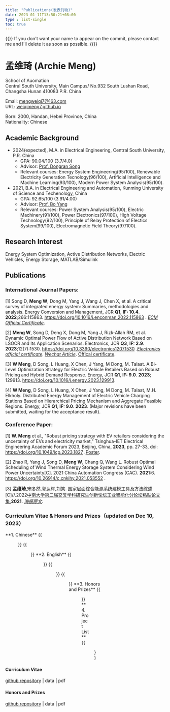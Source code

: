 ```yaml
---
title: "Publications(发表刊物)"
date: 2023-01-11T13:50:21+08:00
type : list-single
toc: true
---
```

{{<block class="note">}}
If you don't want your name to appear on the commit, please contact me and I'll delete it as soon as possible.
{{<end>}}

# 孟维琦 (Archie Meng)

School of Auomation\
Central South University, Main Campus/
No.932 South Lushan Road, Changsha Hunan 410083 P.R. China

Email: mengweiqi7@163.com\
URL: [weiqimeng7.github.io](https://weiqimeng7.github.io/)

Born: 2000, Handan, Hebei Province, China\
Nationality: Chinese

## Academic Background
- 2024(expected), M.A.  in Electrical Engineering, Central South University, P.R. China
  - GPA: 90.04/100 (3.7/4.0)
  - Advisor: [Prof. Dongran Song](https://faculty.csu.edu.cn/songdongran1/zh_CN/index.htm) 
  - Relevant courses: Energy System Engineering(95/100), Renewable Electricity Generation Tecnology(96/100), Artificial Intelligence and Machine Learning(93/100), Modern Power System Analysis(95/100).
- 2021, B.A. in Electrical Engineering and Automation, Kunming University of Science and Techenology, China
  - GPA: 92.65/100 (3.91/4.00)
  - Advisor: [Prof. Bo Yang](https://pwee.kmust.edu.cn/info/1036/1143.htm)
  - Relevant courses: Power System Analysis(95/100), Electric Machinery(91/100), Power Electronics(97/100), High Voltage Technology(92/100), Principle of Relay Protection of Electics System(99/100), Electromagnetic Field Theory(97/100).



## Research Interest
Energy System Optimization, Active Distribution Networks, Electric Vehicles, Energy Storage, MATLAB/Simulink

## Publications

### International  Journal Papers: 
[1] Song D, **Meng W**, Dong M, Yang J, Wang J, Chen X, et al. A critical survey of integrated energy system: Summaries, methodologies and analysis. Energy Conversion and Management, JCR **Q1**, **IF: 10.4**. **2022**;266:115863. https://doi.org/10.1016/j.enconman.2022.115863 . [*ECM Official Certificate*](https://github.com/weiqimeng7/weiqimeng7.github.io/blob/master/file/1-s2.0-S0196890422006598-main.pdf). 

[2] **Meng W**, Song D, Deng X, Dong M, Yang J, Rizk-Allah RM, et al. Dynamic Optimal Power Flow of Active Distribution Network Based on LSOCR and Its Application Scenarios. Electronics, JCR **Q3**, **IF: 2.9**. **2023**;12(7):1530. https://doi.org/10.3390/electronics12071530 .[*Electronics official certificate*](https://www.mdpi.com/2211860). 
[*Wechat Article*](https://mp.weixin.qq.com/s/0gndUcVSP0wgPOLVeHFV7w).
[Offical certificate](https://github.com/weiqimeng7/weiqimeng7.github.io/blob/master/file/Acceptance-Certificate-electronics-2241628.pdf).

[3] **W Meng**, D Song, L Huang, X Chen, J Yang, M Dong, M. Talaat. A Bi-Level Optimization Strategy for Electric Vehicle Retailers Based on Robust Pricing and Hybrid Demand Response. Energy, JCR **Q1**, **IF: 9.0**. **2023**; 129913. https://doi.org/10.1016/j.energy.2023.129913.

[4] **W Meng**, D Song, L Huang, X Chen, J Yang, M Dong, M. Talaat, M.H. Elkholy. Distributed Energy Management of Electric Vehicle Charging Stations Based on Hierarchical Pricing Mechanism and Aggregate Feasible Regions. Energy, JCR **Q1**, **IF: 9.0**. **2023**. (Major revisions have been submitted, waiting for the acceptance result).

### Conference Paper: 
[1] **W. Meng** et al., "Robust pricing strategy with EV retailers considering the uncertainty of EVs and electricity market," Tsinghua-IET Electrical Engineering Academic Forum 2023, Beijing, China, **2023**, pp. 27-33, doi: https://doi.org/10.1049/icp.2023.1827 .[Poster](https://github.com/weiqimeng7/weiqimeng7.github.io/blob/master/file/海报_孟维琦_eeaf_20230405001.pdf). 

[2] Zhao R, Yang J, Song D, **Meng W**, Chang Q, Wang L. Robust Optimal Scheduling of Wind Thermal Energy Storage System Considering Wind Power Uncertainty[C]. 2021 China Automation Congress (CAC). **202**1:6. https://doi.org/10.26914/c.cnkihy.2021.053552 .

[3] **孟维琦**,宋冬然,郭达辉,刘笑. 国家层面综合能源系统建模工具及方法综述[C]//.2022[中南大学第二届交叉学科研究生创新论坛工业智能化分论坛粘贴论文集](https://soa.csu.edu.cn/info/1032/5193.htm),**2021**. [*海报原文*](https://github.com/weiqimeng7/weiqimeng7.github.io/blob/master/file/中南大学+2021级+硕士生+孟维琦+13371191243+电气工程+工业智能.pdf).


### Curriculum Vitae & Honors and Prizes（updated on Dec 10, 2023）

<div class="row">
<div class="col-12 col-md-12 col-lg-12 item">
**1. Chinese**
{{<figure src="/image/简历/1-CV-Chinese-页面_1.png">}}
{{<figure src="/image/简历/1-CV-Chinese-页面_2.png">}}
**2. English**
{{<figure src="/image/简历/1-CV-English_页面_1.png">}}
{{<figure src="/image/简历/1-CV-English_页面_2.png">}}
{{<figure src="/image/简历/1-CV-English_页面_3.png">}}
**3. Honors and Prizes**
{{<figure src="/image/简历/PrizeandAwards.png">}}
**4. Project List**
{{<figure src="/image/简历/PublicationList.png">}}
</div>
</div>


#### Curriculum Vitae
[github repository](https://github.com/weiqimeng7/weiqimeng7.github.io/blob/master/file/1-CV-Chinese.pdf) | data | pdf

#### Honors and Prizes
[github repository](https://github.com/weiqimeng7/weiqimeng7.github.io/blob/master/file/PrizeandAwards.pdf) | data | pdf

